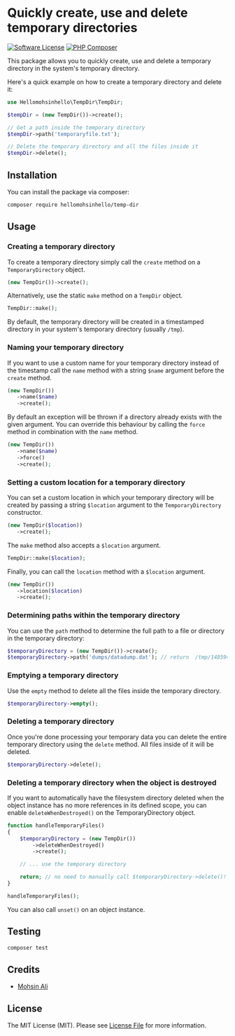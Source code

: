 # Quickly create, use and delete temporary directories

[![Software License](https://img.shields.io/badge/license-MIT-brightgreen.svg?style=flat-square)](LICENSE.md)
[![PHP Composer](https://github.com/hellomohsinhello/temp-dir/actions/workflows/php.yml/badge.svg)](https://github.com/hellomohsinhello/temp-dir/actions/workflows/php.yml)

This package allows you to quickly create, use and delete a temporary directory in the system's temporary directory.

Here's a quick example on how to create a temporary directory and delete it:

```php
use Hellomohsinhello\TempDir\TempDir;

$tempDir = (new TempDir())->create();

// Get a path inside the temporary directory
$tempDir->path('temporaryfile.txt');

// Delete the temporary directory and all the files inside it
$tempDir->delete();
```

## Installation

You can install the package via composer:

```bash
composer require hellomohsinhello/temp-dir
```

## Usage

### Creating a temporary directory

To create a temporary directory simply call the `create` method on a `TemporaryDirectory` object.

```php
(new TempDir())->create();
```

Alternatively, use the static `make` method on a `TempDir` object.

```php
TempDir::make();
```

By default, the temporary directory will be created in a timestamped directory in your system's temporary directory (usually `/tmp`).

### Naming your temporary directory

If you want to use a custom name for your temporary directory instead of the timestamp call the `name` method with a string `$name` argument before the `create` method.

```php
(new TempDir())
   ->name($name)
   ->create();
```

By default an exception will be thrown if a directory already exists with the given argument. You can override this behaviour by calling the `force` method in combination with the `name` method.

```php
(new TempDir())
   ->name($name)
   ->force()
   ->create();
```

### Setting a custom location for a temporary directory

You can set a custom location in which your temporary directory will be created by passing a string `$location` argument to the `TemporaryDirectory` constructor.

```php
(new TempDir($location))
   ->create();
```

The `make` method also accepts a `$location` argument.

```php
TempDir::make($location);
```

Finally, you can call the `location` method with a `$location` argument.

```php
(new TempDir())
   ->location($location)
   ->create();
```

### Determining paths within the temporary directory

You can use the `path` method to determine the full path to a file or directory in the temporary directory:

```php
$temporaryDirectory = (new TempDir())->create();
$temporaryDirectory->path('dumps/datadump.dat'); // return  /tmp/1485941876276/dumps/datadump.dat
```

### Emptying a temporary directory

Use the `empty` method to delete all the files inside the temporary directory.

```php
$temporaryDirectory->empty();
```

### Deleting a temporary directory

Once you're done processing your temporary data you can delete the entire temporary directory using the `delete` method. All files inside of it will be deleted.

```php
$temporaryDirectory->delete();
```

### Deleting a temporary directory when the object is destroyed

If you want to automatically have the filesystem directory deleted when the object instance has no more references in
its defined scope, you can enable `deleteWhenDestroyed()` on the TemporaryDirectory object.

```php
function handleTemporaryFiles()
{
    $temporaryDirectory = (new TempDir())
        ->deleteWhenDestroyed()
        ->create();

    // ... use the temporary directory

    return; // no need to manually call $temporaryDirectory->delete()!
}

handleTemporaryFiles();
```

You can also call `unset()` on an object instance.

## Testing

```bash
composer test
```

## Credits

- [Mohsin Ali](https://github.com/hellomohsinhello)

## License

The MIT License (MIT). Please see [License File](LICENSE.md) for more information.
